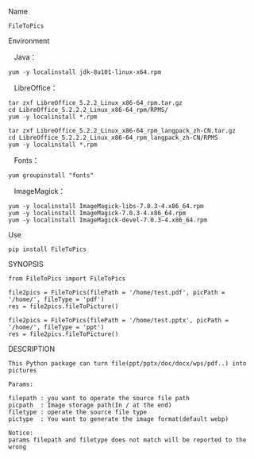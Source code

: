 Name

    FileToPics 

Environment

    Java：

    yum -y localinstall jdk-8u101-linux-x64.rpm


    LibreOffice：

    tar zxf LibreOffice_5.2.2_Linux_x86-64_rpm.tar.gz
    cd LibreOffice_5.2.2.2_Linux_x86-64_rpm/RPMS/
    yum -y localinstall *.rpm

    tar zxf LibreOffice_5.2.2_Linux_x86-64_rpm_langpack_zh-CN.tar.gz
    cd LibreOffice_5.2.2.2_Linux_x86-64_rpm_langpack_zh-CN/RPMS
    yum -y localinstall *.rpm
   

    Fonts：

    yum groupinstall "fonts"


    ImageMagick：

    yum -y localinstall ImageMagick-libs-7.0.3-4.x86_64.rpm
    yum -y localinstall ImageMagick-7.0.3-4.x86_64.rpm
    yum -y localinstall ImageMagick-devel-7.0.3-4.x86_64.rpm
    
Use
 
    pip install FileToPics


SYNOPSIS

    from FileToPics import FileToPics

    file2pics = FileToPics(filePath = '/home/test.pdf', picPath = '/home/', fileType = 'pdf')
    res = file2pics.fileToPicture()

    file2pics = FileToPics(filePath = '/home/test.pptx', picPath = '/home/', fileType = 'ppt')
    res = file2pics.fileToPicture()


DESCRIPTION

    This Python package can turn file(ppt/pptx/doc/docx/wps/pdf..) into pictures
    
    Params:

    filepath : you want to operate the source file path
    picpath  : Image storage path(In / at the end)
    filetype : operate the source file type
    pictype  : You want to generate the image format(default webp)

    Notice:
    params filepath and filetype does not match will be reported to the wrong


